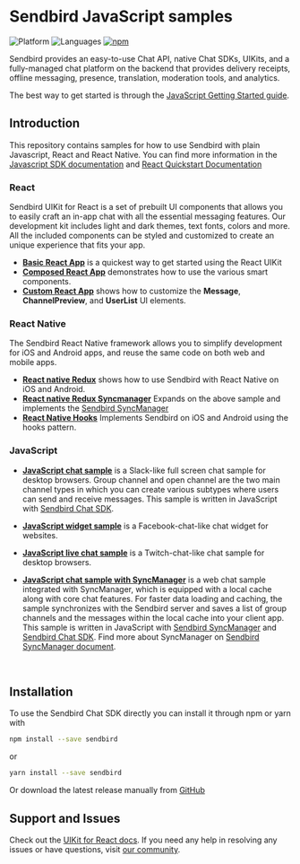 # Sendbird JavaScript samples
![Platform](https://img.shields.io/badge/platform-JAVASCRIPT-orange.svg)
![Languages](https://img.shields.io/badge/language-JAVASCRIPT-orange.svg)
[![npm](https://img.shields.io/npm/v/sendbird.svg?style=popout&colorB=red)](https://www.npmjs.com/package/sendbird)

Sendbird provides an easy-to-use Chat API, native Chat SDKs, UIKits, and a fully-managed chat platform on the backend that provides delivery receipts, offline messaging, presence, translation, moderation tools, and analytics.

The best way to get started is through the [JavaScript Getting Started guide](https://sendbird.com/docs/chat/v3/javascript/getting-started/about-chat-sdk).


## Introduction

This repository contains samples for how to use Sendbird with plain Javascript, React and React Native. You can find more information  in the [Javascript SDK documentation](https://sendbird.com/docs/chat/v3/javascript/getting-started/about-chat-sdk) and [React Quickstart Documentation](https://sendbird.com/docs/uikit/v1/react/quickstart/send-first-message)

### React
Sendbird UIKit for React is a set of prebuilt UI components that allows you to easily craft an in-app chat with all the essential messaging features. Our development kit includes light and dark themes, text fonts, colors and more. All the included components can be styled and customized to create an unique experience that fits your app.

- [**Basic React App**](https://github.com/sendbird/SendBird-JavaScript/react-app-simple) is a quickest way to get started using the React UIKit
- [**Composed React App**](https://github.com/sendbird/SendBird-JavaScript/react-app-simple) demonstrates how to use the various smart components.
- [**Custom React App**](https://github.com/sendbird/SendBird-JavaScript/react-app-simple) shows how to customize the **Message**, **ChannelPreview**, and **UserList** UI elements.


### React Native
The Sendbird React Native framework allows you to simplify development for iOS and Android apps, and reuse the same code on both web and mobile apps.

- [**React native Redux**](https://github.com/sendbird/SendBird-JavaScript/tree/master/react-native-redux) shows how to use Sendbird with React Native on iOS and Android.
- [**React native Redux Syncmanager**](https://github.com/sendbird/SendBird-JavaScript/tree/master/react-native-redux-syncmanager) Expands on the above sample and implements the [Sendbird SyncManager](https://github.com/sendbird/sendbird-syncmanager-javascript)
- [**React Native Hooks**](https://github.com/sendbird/SendBird-JavaScript/tree/master/react-native-hook) Implements Sendbird on iOS and Android using the hooks pattern.


### JavaScript

- [**JavaScript chat sample**](https://github.com/sendbird/SendBird-JavaScript/tree/master/javascript-basic-sample) is a Slack-like full screen chat sample for desktop browsers. Group channel and open channel are the two main channel types in which you can create various subtypes where users can send and receive messages. This sample is written in JavaScript with [Sendbird Chat SDK](https://github.com/sendbird/SendBird-SDK-JavaScript).

- [**JavaScript widget sample**](https://github.com/sendbird/SendBird-JavaScript/tree/master/javascript-widget) is a Facebook-chat-like chat widget for websites.
 
- [**JavaScript live chat sample**](https://github.com/sendbird/SendBird-JavaScript/tree/master/javascript-live-chat) is a Twitch-chat-like chat sample for desktop browsers.

- [**JavaScript chat sample with SyncManager**](https://github.com/sendbird/SendBird-JavaScript/tree/master/javascript-basic-sample-syncmanager) is a web chat sample integrated with SyncManager, which is equipped with a local cache along with core chat features. For faster data loading and caching, the sample synchronizes with the Sendbird server and saves a list of group channels and the messages within the local cache into your client app. This sample is written in JavaScript with [Sendbird SyncManager](https://github.com/sendbird/sendbird-syncmanager-javascript) and [Sendbird Chat SDK](https://github.com/sendbird/SendBird-SDK-JavaScript). Find more about SyncManager on [Sendbird SyncManager document](https://sendbird.com/docs/syncmanager/v1/javascript/getting-started/about-syncmanager).


<br />

## Installation

To use the Sendbird Chat SDK directly you can install it through npm or yarn with

```bash
npm install --save sendbird
```
or

```bash
yarn install --save sendbird
```

Or download the latest release manually from [GitHub](https://github.com/sendbird/SendBird-SDK-JavaScript)


## Support and Issues

Check out the [UIKit for React docs](https://sendbird.com/docs/uikit/v1/javascript/getting-started/about-uikit). If you need any help in resolving any issues or have questions, visit [our community](https://community.sendbird.com).